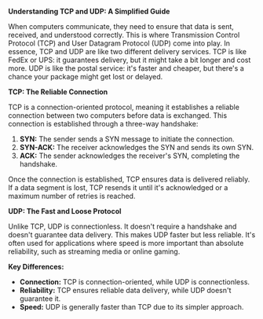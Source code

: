 **Understanding TCP and UDP: A Simplified Guide**

When computers communicate, they need to ensure that data is sent, received, and understood correctly. This is where Transmission Control Protocol (TCP) and User Datagram Protocol (UDP) come into play. In essence, TCP and UDP are like two different delivery services. TCP is like FedEx or UPS: it guarantees delivery, but it might take a bit longer and cost more. UDP is like the postal service: it's faster and cheaper, but there's a chance your package might get lost or delayed.

**TCP: The Reliable Connection**

TCP is a connection-oriented protocol, meaning it establishes a reliable connection between two computers before data is exchanged. This connection is established through a three-way handshake:

1. **SYN:** The sender sends a SYN message to initiate the connection.
2. **SYN-ACK:** The receiver acknowledges the SYN and sends its own SYN.
3. **ACK:** The sender acknowledges the receiver's SYN, completing the handshake.

Once the connection is established, TCP ensures data is delivered reliably. If a data segment is lost, TCP resends it until it's acknowledged or a maximum number of retries is reached.

**UDP: The Fast and Loose Protocol**

Unlike TCP, UDP is connectionless. It doesn't require a handshake and doesn't guarantee data delivery. This makes UDP faster but less reliable. It's often used for applications where speed is more important than absolute reliability, such as streaming media or online gaming.

**Key Differences:**

- **Connection:** TCP is connection-oriented, while UDP is connectionless.
- **Reliability:** TCP ensures reliable data delivery, while UDP doesn't guarantee it.
- **Speed:** UDP is generally faster than TCP due to its simpler approach.
